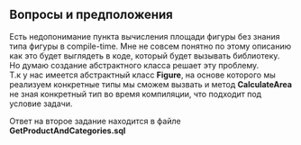 ## Вопросы и предположения

Есть недопонимание пункта вычисления площади фигуры без знания типа фигуры в compile-time.
Мне не совсем понятно по этому описанию как это будет выглядеть в коде, который будет вызывать библиотеку.  
Но думаю создание абстрактного класса решает эту проблему.  
Т.к у нас имеется абстрактный класс **Figure**, на основе которого мы реализуем конкретные типы 
мы сможем вызвать и метод **CalculateArea** не зная конкретный тип во время компиляции, что подходит под условие задачи.

Ответ на второе задание находится в файле **GetProductAndCategories.sql**